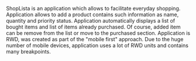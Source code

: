 ShopLista is an application which allows to facilitate everyday 
shopping. Application allows to add a product contains such information as 
name, quantity and priority status. Application automatically 
displays a list of bought items and list of items already 
purchased. Of course, added item can be remove from the list 
or move to the purchased section. Application is RWD, was created 
as part of the "mobile first" approach. Due to the huge number of 
mobile devices, application uses a lot of RWD units and contains 
many breakpoints.